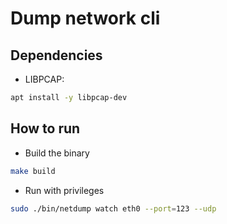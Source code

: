 # Dump network cli

## Dependencies

-   LIBPCAP:

```sh
apt install -y libpcap-dev
```

## How to run

-   Build the binary

```sh
make build
```

-   Run with privileges

```sh
sudo ./bin/netdump watch eth0 --port=123 --udp
```
